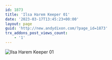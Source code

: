 ```yaml
---
id: 1873
title: 'Ilsa Harem Keeper 01'
date: '2023-03-17T13:45:23+00:00'
layout: page
guid: 'http://new.andydixon.com/?page_id=1873'
trx_addons_post_views_count:
    - '1'
---
```


![Ilsa Harem Keeper 01](https://i0.wp.com/assets.g8x2.ldn.idrivee2-23.com/posters/Ilsa%20Harem%20Keeper%2001%200.jpg?w=1200&ssl=1 "Ilsa Harem Keeper 01")